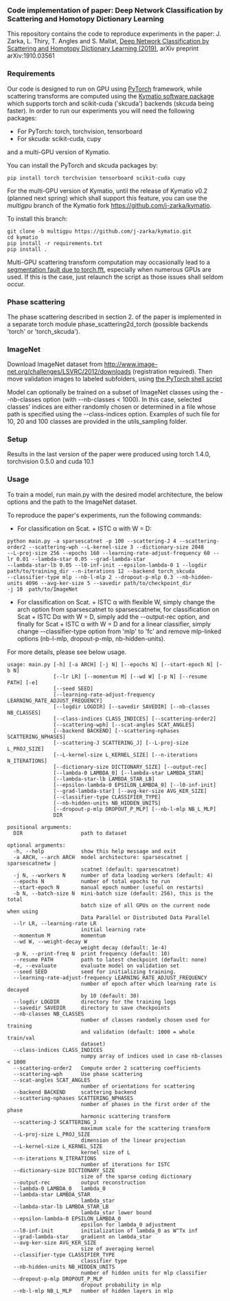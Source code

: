 ### Code implementation of paper: Deep Network Classification by Scattering and Homotopy Dictionary Learning
This repository contains the code to reproduce experiments in the paper: J. Zarka, L. Thiry, T. Angles and S. Mallat,
[Deep Network Classification by Scattering and Homotopy Dictionary Learning (2019)](https://arxiv.org/abs/1910.03561), arXiv preprint arXiv:1910.03561

### Requirements
Our code is designed to run on GPU using [PyTorch](https://pytorch.org/) framework, while scattering transforms are computed using the [Kymatio software package](https://github.com/kymatio/kymatio)
which supports torch and scikit-cuda ('skcuda') backends (skcuda being faster).
In order to run our experiments you will need the following packages: 
- For PyTorch: torch, torchvision, tensorboard
- For skcuda: scikit-cuda, cupy

and a multi-GPU version of Kymatio.

You can install the PyTorch and skcuda packages by:

`pip install torch torchvision tensorboard scikit-cuda cupy`

For the multi-GPU version of Kymatio, until the release of Kymatio v0.2 (planned next spring) which shall support 
this feature, you can use the _multigpu_ branch of the Kymatio fork https://github.com/j-zarka/kymatio.

To install this branch:

```
git clone -b multigpu https://github.com/j-zarka/kymatio.git
cd kymatio
pip install -r requirements.txt
pip install .
```

Multi-GPU scattering transform computation may occasionally lead to a [segmentation fault due to torch.fft](https://github.com/pytorch/pytorch/issues/24176),
especially when numerous GPUs are used. If this is the case, just relaunch the script as those issues shall seldom occur.

### Phase scattering
The phase scattering described in section 2. of the paper is implemented 
in a separate torch module phase_scattering2d_torch (possible backends 'torch' or 'torch_skcuda').

### ImageNet
Download ImageNet dataset from http://www.image-net.org/challenges/LSVRC/2012/downloads (registration required).
Then move validation images to labeled subfolders, using [the PyTorch shell script](https://raw.githubusercontent.com/soumith/imagenetloader.torch/master/valprep.sh)

Model can optionally be trained on a subset of ImageNet classes using the --nb-classes option (with --nb-classes < 1000).
In this case, selected classes' indices are either randomly chosen or determined in a file whose path is specified using the --class-indices
option. Examples of such file for 10, 20 and 100 classes are provided in the utils_sampling folder.

### Setup
Results in the last version of the paper were produced using torch 1.4.0, torchvision 0.5.0 and cuda 10.1
 
### Usage
To train a model, run main.py with the desired model architecture, the below options and the path to the ImageNet dataset.

To reproduce the paper's experiments, run the following commands:

- For classification on Scat. + ISTC α with W = D:

```
python main.py -a sparsescatnet -p 100 --scattering-J 4 --scattering-order2 --scattering-wph --L-kernel-size 3 --dictionary-size 2048
--L-proj-size 256 --epochs 160 --learning-rate-adjust-frequency 60 --lr 0.01 --lambda-star 0.05 --grad-lambda-star
--lambda-star-lb 0.05 --l0-inf-init --epsilon-lambda-0 1 --logdir path/to/training_dir --n-iterations 12 --backend torch_skcuda 
--classifier-type mlp --nb-l-mlp 2 --dropout-p-mlp 0.3 --nb-hidden-units 4096 --avg-ker-size 5 --savedir path/to/checkpoint_dir 
-j 10  path/to/ImageNet
```

- For classification on Scat. + ISTC α with flexible W, simply change the arch option from sparsescatnet to sparsescatnetw,
for classification on Scat + ISTC Dα with  W = D, simply add the --output-rec option, and finally for Scat + ISTC α with W = D
and for a linear classifier, simply change --classifier-type option from 'mlp' to 'fc' and remove mlp-linked options (nb-l-mlp,
dropout-p-mlp, nb-hidden-units).

For more details, please see below usage.

```
usage: main.py [-h] [-a ARCH] [-j N] [--epochs N] [--start-epoch N] [-b N]
               [--lr LR] [--momentum M] [--wd W] [-p N] [--resume PATH] [-e]
               [--seed SEED]
               [--learning-rate-adjust-frequency LEARNING_RATE_ADJUST_FREQUENCY]
               [--logdir LOGDIR] [--savedir SAVEDIR] [--nb-classes NB_CLASSES]
               [--class-indices CLASS_INDICES] [--scattering-order2]
               [--scattering-wph] [--scat-angles SCAT_ANGLES]
               [--backend BACKEND] [--scattering-nphases SCATTERING_NPHASES]
               [--scattering-J SCATTERING_J] [--L-proj-size L_PROJ_SIZE]
               [--L-kernel-size L_KERNEL_SIZE] [--n-iterations N_ITERATIONS]
               [--dictionary-size DICTIONARY_SIZE] [--output-rec]
               [--lambda-0 LAMBDA_0] [--lambda-star LAMBDA_STAR]
               [--lambda-star-lb LAMBDA_STAR_LB]
               [--epsilon-lambda-0 EPSILON_LAMBDA_0] [--l0-inf-init]
               [--grad-lambda-star] [--avg-ker-size AVG_KER_SIZE]
               [--classifier-type CLASSIFIER_TYPE]
               [--nb-hidden-units NB_HIDDEN_UNITS]
               [--dropout-p-mlp DROPOUT_P_MLP] [--nb-l-mlp NB_L_MLP]
               DIR

positional arguments:
  DIR                   path to dataset

optional arguments:
  -h, --help            show this help message and exit
  -a ARCH, --arch ARCH  model architecture: sparsescatnet | sparsescatnetw |
                        scatnet (default: sparsescatnet)
  -j N, --workers N     number of data loading workers (default: 4)
  --epochs N            number of total epochs to run
  --start-epoch N       manual epoch number (useful on restarts)
  -b N, --batch-size N  mini-batch size (default: 256), this is the total
                        batch size of all GPUs on the current node when using
                        Data Parallel or Distributed Data Parallel
  --lr LR, --learning-rate LR
                        initial learning rate
  --momentum M          momentum
  --wd W, --weight-decay W
                        weight decay (default: 1e-4)
  -p N, --print-freq N  print frequency (default: 10)
  --resume PATH         path to latest checkpoint (default: none)
  -e, --evaluate        evaluate model on validation set
  --seed SEED           seed for initializing training.
  --learning-rate-adjust-frequency LEARNING_RATE_ADJUST_FREQUENCY
                        number of epoch after which learning rate is decayed
                        by 10 (default: 30)
  --logdir LOGDIR       directory for the training logs
  --savedir SAVEDIR     directory to save checkpoints
  --nb-classes NB_CLASSES
                        number of classes randomly chosen used for training
                        and validation (default: 1000 = whole train/val
                        dataset)
  --class-indices CLASS_INDICES
                        numpy array of indices used in case nb-classes < 1000
  --scattering-order2   Compute order 2 scattering coefficients
  --scattering-wph      Use phase scattering
  --scat-angles SCAT_ANGLES
                        number of orientations for scattering
  --backend BACKEND     scattering backend
  --scattering-nphases SCATTERING_NPHASES
                        number of phases in the first order of the phase
                        harmonic scattering transform
  --scattering-J SCATTERING_J
                        maximum scale for the scattering transform
  --L-proj-size L_PROJ_SIZE
                        dimension of the linear projection
  --L-kernel-size L_KERNEL_SIZE
                        kernel size of L
  --n-iterations N_ITERATIONS
                        number of iterations for ISTC
  --dictionary-size DICTIONARY_SIZE
                        size of the sparse coding dictionary
  --output-rec          output reconstruction
  --lambda-0 LAMBDA_0   lambda_0
  --lambda-star LAMBDA_STAR
                        lambda_star
  --lambda-star-lb LAMBDA_STAR_LB
                        lambda_star lower bound
  --epsilon-lambda-0 EPSILON_LAMBDA_0
                        epsilon for lambda_0 adjustment
  --l0-inf-init         initialization of lambda_0 as W^Tx inf
  --grad-lambda-star    gradient on lambda_star
  --avg-ker-size AVG_KER_SIZE
                        size of averaging kernel
  --classifier-type CLASSIFIER_TYPE
                        classifier type
  --nb-hidden-units NB_HIDDEN_UNITS
                        number of hidden units for mlp classifier
  --dropout-p-mlp DROPOUT_P_MLP
                        dropout probability in mlp
  --nb-l-mlp NB_L_MLP   number of hidden layers in mlp
  ```

 